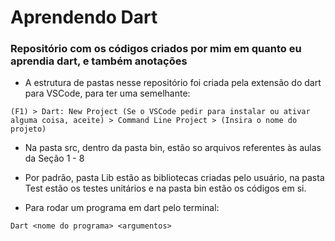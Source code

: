 # Aprendendo Dart

### Repositório com os códigos criados por mim em quanto eu aprendia dart, e também anotações

* A estrutura de pastas nesse repositório foi criada pela extensão do dart para VSCode, para ter uma semelhante:

```
(F1) > Dart: New Project (Se o VSCode pedir para instalar ou ativar alguma coisa, aceite) > Command Line Project > (Insira o nome do projeto)
```

* Na pasta src, dentro da pasta bin, estão so arquivos referentes às aulas da Seção 1 - 8

* Por padrão, pasta Lib estão as bibliotecas criadas pelo usuário, na pasta Test estão os testes unitários e na pasta bin estão os códigos em si.

* Para rodar um programa em dart pelo terminal:

```
Dart <nome do programa> <argumentos>
```